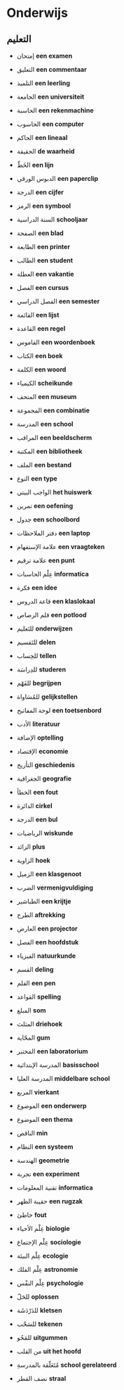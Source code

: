 <!-- header -->
<!-- endHeader -->

# Onderwijs

## التعليم

- إمتحان
**een examen**

- التعليق
**een commentaar**

- التلميذ
**een leerling**

- الجامعة
**een universiteit**

- الحاسبة
**een rekenmachine**

- الحاسوب
**een computer**

- الحاكم
**een lineaal**

- الحقيقة
**de waarheid**

- الخَطّ
**een lijn**

- الدبوس الورقي
**een paperclip**

- الدرجة
**een cijfer**

- الرمز
**een symbool**

- السنة الدراسية
**schooljaar**

- الصفحة
**een blad**

- الطابعة
**een printer**

- الطالب
**een student**

- العطلة
**een vakantie**

- الفصل
**een cursus**

- الفصل الدراسي
**een semester**

- القائمة
**een lijst**

- القاعدة
**een regel**

- القاموس
**een woordenboek**

- الكتاب
**een boek**

- الكلمة
**een woord**

- الكيمياء
**scheikunde**

- المتحف
**een museum**

- المجموعة
**een combinatie**

- المدرسة
**een school**

- المراقب
**een beeldscherm**

- المكتبة
**een bibliotheek**

- الملف
**een bestand**

- النوع
**een type**

- الواجب البيتي
**het huiswerk**

- تمرين
**een oefening**

- جدول
**een schoolbord**

- دفتر الملاحظات
**een laptop**

- علامة الإستفهام
**een vraagteken**

- علامة ترقيم
**een punt**

- عِلْم الحاسبات
**informatica**

- فكرة
**een idee**

- قاعة الدروس
**een klaslokaal**

- قلم الرصاص
**een potlood**

- للتَعليم
**onderwijzen**

- للتَقسيم
**delen**

- للحِساب
**tellen**

- للدِراسَة
**studeren**

- للفَهْم
**begrijpen**

- للمُسَاواة
**gelijkstellen**

- لوحة المفاتيح
**een toetsenbord**

- الأدب
**literatuur**

- الإضافة
**optelling**

- الإقتصاد
**economie**

- التأريخ
**geschiedenis**

- الجغرافية
**geografie**

- الخطأ
**een fout**

- الدائرة
**cirkel**

- الدرجة
**een bul**

- الرياضيات
**wiskunde**

- الزائد
**plus**

- الزاوية
**hoek**

- الزميل
**een klasgenoot**

- الضرب
**vermenigvuldiging**

- الطباشير
**een krijtje**

- الطرح
**aftrekking**

- العارض
**een projector**

- الفصل
**een hoofdstuk**

- الفيزياء
**natuurkunde**

- القسم
**deling**

- القلم
**een pen**

- القواعد
**spelling**

- المبلغ
**som**

- المثلث
**driehoek**

- المحّاية
**gum**

- المختبر
**een laboratorium**

- المدرسة الإبتدائية
**basisschool**

- المدرسة العليا
**middelbare school**

- المربع
**vierkant**

- الموضوع
**een onderwerp**

- الموضوع
**een thema**

- الناقص
**min**

- النظام
**een systeem**

- الهندسة
**geometrie**

- تجربة
**een experiment**

- تقنية المعلومات
**informatica**

- حقيبة الظهر
**een rugzak**

- خاطئ
**fout**

- عِلْم الأحياء
**biologie**

- عِلْم الإجتماع
**sociologie**

- عِلْم البيئة
**ecologie**

- عِلْم الفلك
**astronomie**

- عِلْم النفْس
**psychologie**

- للحَلّ
**oplossen**

- للدَرْدَشَة
**kletsen**

- للسَحْب
**tekenen**

- للمَحُو
**uitgummen**

- من القلب
**uit het hoofd**

- مُتَعَلّقة بالمدرسةِ
**school gerelateerd**

- نصف القطر
**straal**

